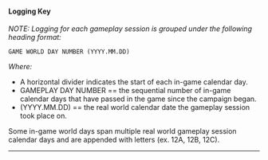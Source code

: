 #### Logging Key

_NOTE: Logging for each gameplay session is grouped under the following heading format:_

`GAME WORLD DAY NUMBER (YYYY.MM.DD)`

_Where:_

- A horizontal divider indicates the start of each in-game calendar day.
- GAMEPLAY DAY NUMBER == the sequential number of in-game calendar days that have passed in the game since the campaign began.
- (YYYY.MM.DD) == the real world calendar date the gameplay session took place on.

Some in-game world days span multiple real world gameplay session calendar days and are appended with letters (ex. 12A, 12B, 12C).

---
